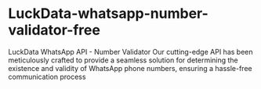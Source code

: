 # LuckData-whatsapp-number-validator-free
LuckData WhatsApp API - Number Validator Our cutting-edge API has been meticulously crafted to provide a seamless solution for determining the existence and validity of WhatsApp phone numbers, ensuring a hassle-free communication process
